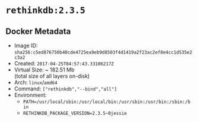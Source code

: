 # `rethinkdb:2.3.5`

## Docker Metadata

- Image ID: `sha256:c5ed876750b40cde4725ea9eb9d8503f4d1419a2f23ac2ef8e4cc1d535e2c3a2`
- Created: `2017-04-25T04:57:43.33106217Z`
- Virtual Size: ~ 182.51 Mb  
  (total size of all layers on-disk)
- Arch: `linux`/`amd64`
- Command: `["rethinkdb","--bind","all"]`
- Environment:
  - `PATH=/usr/local/sbin:/usr/local/bin:/usr/sbin:/usr/bin:/sbin:/bin`
  - `RETHINKDB_PACKAGE_VERSION=2.3.5~0jessie`
